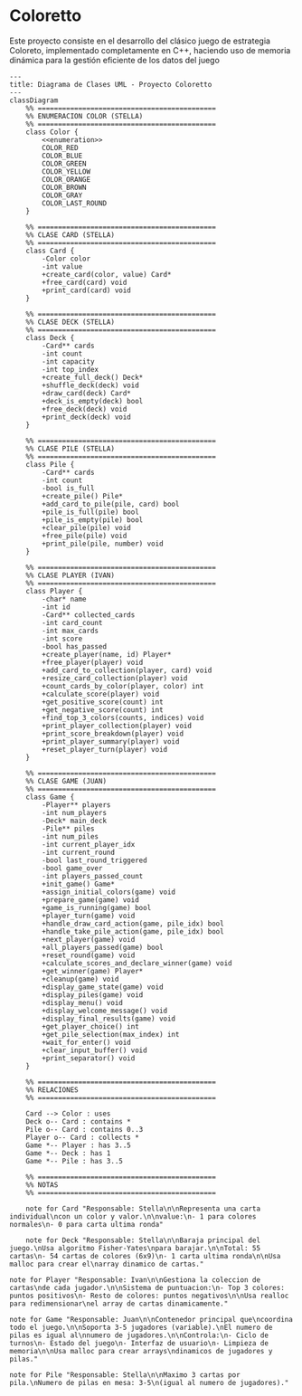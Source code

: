 # Coloretto
Este proyecto consiste en el desarrollo del clásico juego de estrategia Coloreto, implementado completamente en C++, haciendo uso de memoria dinámica para la gestión eficiente de los datos del juego

```mermaid
---
title: Diagrama de Clases UML - Proyecto Coloretto
---
classDiagram
    %% ============================================
    %% ENUMERACION COLOR (STELLA)
    %% ============================================
    class Color {
        <<enumeration>>
        COLOR_RED
        COLOR_BLUE
        COLOR_GREEN
        COLOR_YELLOW
        COLOR_ORANGE
        COLOR_BROWN
        COLOR_GRAY
        COLOR_LAST_ROUND
    }

    %% ============================================
    %% CLASE CARD (STELLA)
    %% ============================================
    class Card {
        -Color color
        -int value
        +create_card(color, value) Card*
        +free_card(card) void
        +print_card(card) void
    }

    %% ============================================
    %% CLASE DECK (STELLA)
    %% ============================================
    class Deck {
        -Card** cards
        -int count
        -int capacity
        -int top_index
        +create_full_deck() Deck*
        +shuffle_deck(deck) void
        +draw_card(deck) Card*
        +deck_is_empty(deck) bool
        +free_deck(deck) void
        +print_deck(deck) void
    }

    %% ============================================
    %% CLASE PILE (STELLA)
    %% ============================================
    class Pile {
        -Card** cards
        -int count
        -bool is_full
        +create_pile() Pile*
        +add_card_to_pile(pile, card) bool
        +pile_is_full(pile) bool
        +pile_is_empty(pile) bool
        +clear_pile(pile) void
        +free_pile(pile) void
        +print_pile(pile, number) void
    }

    %% ============================================
    %% CLASE PLAYER (IVAN)
    %% ============================================
    class Player {
        -char* name
        -int id
        -Card** collected_cards
        -int card_count
        -int max_cards
        -int score
        -bool has_passed
        +create_player(name, id) Player*
        +free_player(player) void
        +add_card_to_collection(player, card) void
        +resize_card_collection(player) void
        +count_cards_by_color(player, color) int
        +calculate_score(player) void
        +get_positive_score(count) int
        +get_negative_score(count) int
        +find_top_3_colors(counts, indices) void
        +print_player_collection(player) void
        +print_score_breakdown(player) void
        +print_player_summary(player) void
        +reset_player_turn(player) void
    }

    %% ============================================
    %% CLASE GAME (JUAN)
    %% ============================================
    class Game {
        -Player** players
        -int num_players
        -Deck* main_deck
        -Pile** piles
        -int num_piles
        -int current_player_idx
        -int current_round
        -bool last_round_triggered
        -bool game_over
        -int players_passed_count
        +init_game() Game*
        +assign_initial_colors(game) void
        +prepare_game(game) void
        +game_is_running(game) bool
        +player_turn(game) void
        +handle_draw_card_action(game, pile_idx) bool
        +handle_take_pile_action(game, pile_idx) bool
        +next_player(game) void
        +all_players_passed(game) bool
        +reset_round(game) void
        +calculate_scores_and_declare_winner(game) void
        +get_winner(game) Player*
        +cleanup(game) void
        +display_game_state(game) void
        +display_piles(game) void
        +display_menu() void
        +display_welcome_message() void
        +display_final_results(game) void
        +get_player_choice() int
        +get_pile_selection(max_index) int
        +wait_for_enter() void
        +clear_input_buffer() void
        +print_separator() void
    }

    %% ============================================
    %% RELACIONES
    %% ============================================
    
    Card --> Color : uses
    Deck o-- Card : contains *
    Pile o-- Card : contains 0..3
    Player o-- Card : collects *
    Game *-- Player : has 3..5
    Game *-- Deck : has 1
    Game *-- Pile : has 3..5

    %% ============================================
    %% NOTAS
    %% ============================================
    
    note for Card "Responsable: Stella\n\nRepresenta una carta individual\ncon un color y valor.\n\nvalue:\n- 1 para colores normales\n- 0 para carta ultima ronda"
    
    note for Deck "Responsable: Stella\n\nBaraja principal del juego.\nUsa algoritmo Fisher-Yates\npara barajar.\n\nTotal: 55 cartas\n- 54 cartas de colores (6x9)\n- 1 carta ultima ronda\n\nUsa malloc para crear el\narray dinamico de cartas."

```
    note for Player "Responsable: Ivan\n\nGestiona la coleccion de cartas\nde cada jugador.\n\nSistema de puntuacion:\n- Top 3 colores: puntos positivos\n- Resto de colores: puntos negativos\n\nUsa realloc para redimensionar\nel array de cartas dinamicamente."
    
    note for Game "Responsable: Juan\n\nContenedor principal que\ncoordina todo el juego.\n\nSoporta 3-5 jugadores (variable).\nEl numero de pilas es igual al\nnumero de jugadores.\n\nControla:\n- Ciclo de turnos\n- Estado del juego\n- Interfaz de usuario\n- Limpieza de memoria\n\nUsa malloc para crear arrays\ndinamicos de jugadores y pilas."
    
    note for Pile "Responsable: Stella\n\nMaximo 3 cartas por pila.\nNumero de pilas en mesa: 3-5\n(igual al numero de jugadores)."
